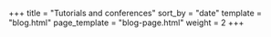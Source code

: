 +++
title = "Tutorials and conferences"
sort_by = "date"
template = "blog.html"
page_template = "blog-page.html"
weight = 2
+++
